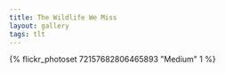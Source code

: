 ```yaml
---
title: The Wildlife We Miss
layout: gallery
tags: tlt
---
```


{% flickr_photoset 72157682806465893 "Medium" 1 %}